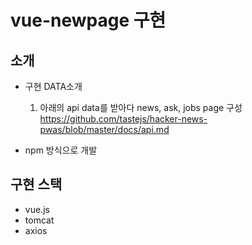 # vue-newpage 구현 


## 소개 
- 구현 DATA소개 
  1) 아래의 api data를 받아다 news, ask, jobs page 구성  
  https://github.com/tastejs/hacker-news-pwas/blob/master/docs/api.md

- npm 방식으로 개발 

## 구현 스택 
 - vue.js
 - tomcat
 - axios